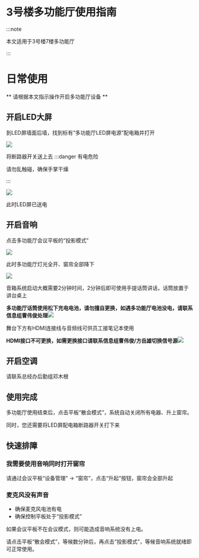 # 3号楼多功能厅使用指南

:::note

本文适用于3号楼7楼多功能厅

:::

# 日常使用

** 请根据本文指示操作开启多功能厅设备 **

## 开启LED大屏

到LED屏墙面后墙，找到标有“多功能厅LED屏电源”配电箱并打开

![](assets/20220907_155610_image.png)

将断路器开关送上去
:::danger 有电危险

请勿乱触碰，确保手掌干燥

:::

![](assets/20220907_155725_image.png)

此时LED屏已送电

## 开启音响

点击多功能厅会议平板的“投影模式”

![](assets/20220907_160114_image.png)

此时多功能厅灯光全开、窗帘全部降下

![](assets/20220907_160147_IMG_20220907_101838.jpg)

音箱系统启动大概需要2分钟时间，2分钟后即可使用手提话筒讲话，话筒放置于讲台桌上

**多功能厅话筒使用松下充电电池，请勿擅自更换，如遇多功能厅电池没电，请联系信息组曹伟俊处理**![](assets/20220907_160301_IMG_20220907_101838.jpg)

舞台下方有HDMI连接线与音频线可供员工接笔记本使用

**HDMI接口不可更换，如需更换接口请联系信息组曹伟俊/方岳雄切换信号源**![](assets/20220907_160433_image.png)

## 开启空调
请联系总经办后勤组邓木根

## 使用完成

多功能厅使用结束后，点击平板“散会模式”，系统自动关闭所有电器、升上窗帘。

同时，您还需要将LED屏配电箱断路器开关打下来


## 快速排障

### 我需要使用音响同时打开窗帘

请通过会议平板“设备管理” → “窗帘”，点击“升起“按钮，窗帘会全部升起

### 麦克风没有声音

* 确保麦克风电池有电
* 确保控制平板处于“投影模式”

如果会议平板不在会议模式，则可能造成音响系统没有上电。

请点击平板“散会模式”，等候数分钟后，再点击“投影模式”，等候音响系统就绪即可正常使用。

